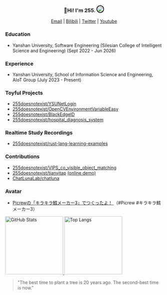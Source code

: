 <h3 align="center">
  👋Hi! I'm 255. <img src="https://avatars.githubusercontent.com/u/19223209?v=4" alt="" size="20" height="20" width="20" style="border: 2px solid black; border-radius: 50%;"></img>
</h3>

<p align="center">
  <a href="mailto:chenyejin2004@stumail.ysu.edu.cn">Email</a> |
  <a href="https://space.bilibili.com/10556301" target="_blank">Bilibili</a> |
  <a href="https://twitter.com/255p_twi" target="_blank">Twitter</a> |
  <a href="https://www.youtube.com/channel/UCnGsBkjtNacIi9qX3WbU20Q" target="_blank">Youtube</a>
</p>

### Education

- Yanshan University, Software Engineering (Silesian College of Intelligent Science and Engineering) (Sept 2022 - Jun 2026)

### Experience

- Yanshan University, School of Information Science and Engineering, AIoT Group (July 2023 - Present)

### Toyful Projects

- [255doesnotexist/YSUNetLogin](https://github.com/255doesnotexist/YSUNetLogin)
- [255doesnotexist/OpenCVEnvironmentVariableEasy](https://github.com/255doesnotexist/OpenCVEnvironmentVariableEasy)
- [255doesnotexist/BlackEdgeID](https://github.com/255doesnotexist/BlackEdgeID)
- [255doesnotexist/hospital_diagnosis_system](https://github.com/255doesnotexist/hospital_diagnosis_system)

### Realtime Study Recordings
- [255doesnotexist/rust-lang-learning-examples](https://github.com/255doesnotexist/rust-lang-learning-examples)

### Contributions

- [255doesnotexist/VIPS_co_visible_object_matching](https://github.com/255doesnotexist/VIPS_co_visible_object_matching) 
- [255doesnotexist/tianyitap](https://github.com/255doesnotexist/tianyitap)
  [(online demo)](https://tianyitap.vercel.app)
- [ChatLunaLab/chatluna](https://github.com/ChatLunaLab/chatluna)

### Avatar 

- [Picrewの「キラキラ鱈メーカー3」でつくったよ！ ](https://picrew.me/share?cd=6oEa93XYuq) （#Picrew #キラキラ鱈メーカー3） 

<span>
  <a href="https://www.github.com/255doesnotexist">
     <img src="https://github-readme-stats.vercel.app/api?username=255doesnotexist&show_icons=true&layout=compact&count_private=true&hide_title=true&theme=default" alt="GitHub Stats" height="185px" />
     <img src="https://github-readme-stats-one-bice.vercel.app/api/top-langs/?username=255doesnotexist&layout=compact&langs_count=8" alt="Top Langs" height="185px" />
  </a>
</span>


> "The best time to plant a tree is 20 years ago. The second-best time is now."